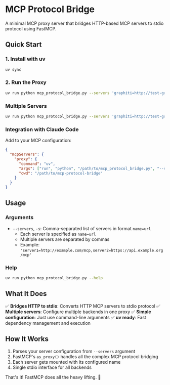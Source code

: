 # MCP Protocol Bridge

A minimal MCP proxy server that bridges HTTP-based MCP servers to stdio protocol using FastMCP.

## Quick Start

### 1. Install with uv

```bash
uv sync
```

### 2. Run the Proxy

```bash
uv run python mcp_protocol_bridge.py --servers 'graphiti=http://test-graphiti.yangqianguan.com/mcp/'
```

### Multiple Servers

```bash
uv run python mcp_protocol_bridge.py --servers 'graphiti=http://test-graphiti.yangqianguan.com/mcp/,feishu=https://mcp.fintopia.tech/feishu'
```

### Integration with Claude Code

Add to your MCP configuration:

```json
{
  "mcpServers": {
    "proxy": {
      "command": "uv",
      "args": ["run", "python", "/path/to/mcp_protocol_bridge.py", "--servers", "graphiti=http://test-graphiti.yangqianguan.com/mcp/"],
      "cwd": "/path/to/mcp-protocol-bridge"
    }
  }
}
```

## Usage

### Arguments

- `--servers`, `-s`: Comma-separated list of servers in format `name=url`
  - Each server is specified as `name=url`
  - Multiple servers are separated by commas
  - Example: `'server1=http://example.com/mcp,server2=https://api.example.org/mcp'`

### Help

```bash
uv run python mcp_protocol_bridge.py --help
```

## What It Does

✅ **Bridges HTTP to stdio**: Converts HTTP MCP servers to stdio protocol
✅ **Multiple servers**: Configure multiple backends in one proxy
✅ **Simple configuration**: Just use command-line arguments
✅ **uv ready**: Fast dependency management and execution

## How It Works

1. Parses your server configuration from `--servers` argument
2. FastMCP's `as_proxy()` handles all the complex MCP protocol bridging
3. Each server gets mounted with its configured name
4. Single stdio interface for all backends

That's it! FastMCP does all the heavy lifting. 🚀